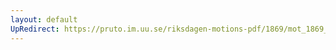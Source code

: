 ```yaml
---
layout: default
UpRedirect: https://pruto.im.uu.se/riksdagen-motions-pdf/1869/mot_1869__ak__51/mot_1869__ak__51-001.pdf
---
```

